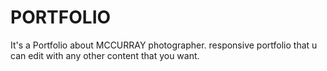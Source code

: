 # PORTFOLIO
It's a Portfolio about MCCURRAY photographer. responsive portfolio that u can edit with any other content that you want.
